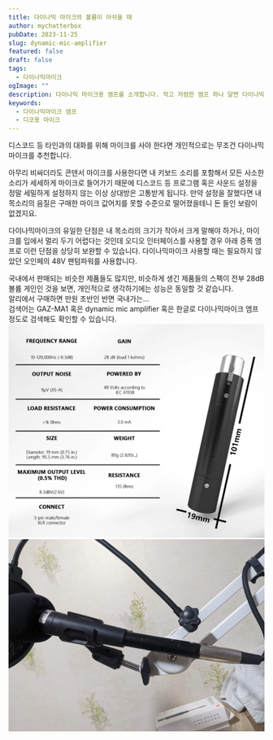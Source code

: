 ```yaml
---
title: 다이나믹 마이크의 볼륨이 아쉬울 때
author: mychatterbox
pubDate: 2023-11-25
slug: dynamic-mic-amplifier
featured: false
draft: false
tags:
  - 다이나믹마이크
ogImage: ""
description: 다이나믹 마이크용 앰프를 소개합니다. 작고 저렴한 앰프 하나 달면 다이나믹 마이크의 볼륨이 상당히 커집니다.
keywords:
  - 다이나믹마이크 앰프
  - 디코용 마이크
---
```


디스코드 등 타인과의 대화를 위해 마이크를 사야 한다면 개인적으로는 무조건 다이나믹마이크를 추천합니다.

아무리 비싸더라도 콘덴서 마이크를 사용한다면 내 키보드 소리를 포함해서 모든 사소한 소리가 세세하게 마이크로 들어가기 때문에 디스코드 등 프로그램 혹은 사운드 설정을 정말 세밀하게 설정하지 않는 이상 상대방은 고통받게 됩니다. 만약 설정을 잘했다면 내 목소리의 음질은 구매한 마이크 값어치를 못할 수준으로 떨어졌을테니 돈 들인 보람이 없겠지요.

다이나믹마이크의 유일한 단점은 내 목소리의 크기가 작아서 크게 말해야 하거나, 마이크를 입에서 멀리 두기 어렵다는 것인데 오디오 인터페이스를 사용할 경우 아래 증폭 앰프로 이런 단점을 상당히 보완할 수 있습니다. 다이나믹마이크 사용할 때는 필요하지 않았던 오인페의 48V 팬텀파워를 사용합니다.

국내에서 판매되는 비슷한 제품들도 많지만,
비슷하게 생긴 제품들의 스펙이 전부 28dB 볼륨 게인인 것을 보면, 개인적으로 생각하기에는 성능은 동일할 것 같습니다.  
알리에서 구매하면 만원 초반인 반면 국내가는...  
검색어는 GAZ-MA1 혹은 dynamic mic amplifier 혹은 한글로 다이나믹마이크 앰프 정도로 검색해도 확인할 수 있습니다.
![앰프](../../assets/blog-images/2024/dynamic-mic-amplifier_1.png)
![앰프](../../assets/blog-images/2024/dynamic-mic-amplifier_2.jpg)
